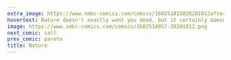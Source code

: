 ```yaml
---
extra_image: https://www.smbc-comics.com/comics/160251815020201012after.png
hovertext: Nature doesn't exactly want you dead, but it certainly doesn't want you alive.
image: https://www.smbc-comics.com/comics/1602518057-20201012.png
next_comic: salt
prev_comic: pareto
title: Nature
---
```


